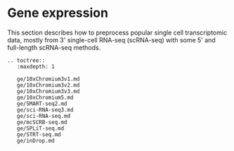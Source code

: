 # Gene expression

This section describes how to preprocess popular single cell transcriptomic data, mostly from 3' single-cell RNA-seq (scRNA-seq) with some 5' and full-length scRNA-seq methods.

```{eval-rst}
.. toctree::
   :maxdepth: 1

   ge/10xChromium3v1.md
   ge/10xChromium3v2.md
   ge/10xChromium3v3.md
   ge/10xChromium5.md
   ge/SMART-seq2.md
   ge/sci-RNA-seq3.md
   ge/sci-RNA-seq.md
   ge/mcSCRB-seq.md
   ge/SPLiT-seq.md
   ge/STRT-seq.md
   ge/inDrop.md
   
```